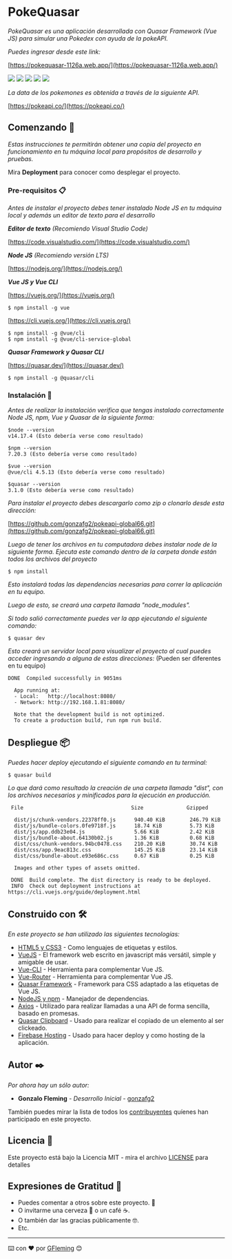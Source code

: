 # PokeQuasar

_PokeQuasar es una aplicación desarrollada con Quasar Framework (Vue JS) para simular una Pokedex con ayuda de la pokeAPI._

_Puedes ingresar desde este link:_

[https://pokequasar-1126a.web.app/](https://pokequasar-1126a.web.app/)

![](https://raw.githubusercontent.com/gonzafg2/pokeapi-global66/master/src/assets/img/poke1.png)
![](https://raw.githubusercontent.com/gonzafg2/pokeapi-global66/master/src/assets/img/poke2.png)
![](https://raw.githubusercontent.com/gonzafg2/pokeapi-global66/master/src/assets/img/poke5.png)
![](https://raw.githubusercontent.com/gonzafg2/pokeapi-global66/master/src/assets/img/poke3.png)
![](https://raw.githubusercontent.com/gonzafg2/pokeapi-global66/master/src/assets/img/poke4.png)

_La data de los pokemones es obtenida a través de la siguiente API._

<!-- ``` -->

[https://pokeapi.co/](https://pokeapi.co/)

<!-- ``` -->

## Comenzando 🚀

_Estas instrucciones te permitirán obtener una copia del proyecto en funcionamiento en tu máquina local para propósitos de desarrollo y pruebas._

Mira **Deployment** para conocer como desplegar el proyecto.

### Pre-requisitos 📋

_Antes de instalar el proyecto debes tener instalado Node JS en tu máquina local y además un editor de texto para el desarrollo_

**_Editor de texto_** _(Recomiendo Visual Studio Code)_

<!-- ``` -->

[https://code.visualstudio.com/](https://code.visualstudio.com/)

<!-- ``` -->

**_Node JS_** _(Recomiendo versión LTS)_

<!-- ``` -->

[https://nodejs.org/](https://nodejs.org/)

<!-- ``` -->

**_Vue JS y Vue CLI_**

[https://vuejs.org/](https://vuejs.org/)

```
$ npm install -g vue
```

[https://cli.vuejs.org/](https://cli.vuejs.org/)

```
$ npm install -g @vue/cli
$ npm install -g @vue/cli-service-global
```

**_Quasar Framework y Quasar CLI_**

[https://quasar.dev/](https://quasar.dev/)

```
$ npm install -g @quasar/cli
```

### Instalación 🔧

_Antes de realizar la instalación verifica que tengas instalado correctamente Node JS, npm, Vue y Quasar de la siguiente forma:_

```
$node --version
v14.17.4 (Esto debería verse como resultado)
```

```
$npm --version
7.20.3 (Esto debería verse como resultado)
```

```
$vue --version
@vue/cli 4.5.13 (Esto debería verse como resultado)
```

```
$quasar --version
3.1.0 (Esto debería verse como resultado)
```

_Para instalar el proyecto debes descargarlo como zip o clonarlo desde esta dirección:_

<!-- ``` -->

[https://github.com/gonzafg2/pokeapi-global66.git](https://github.com/gonzafg2/pokeapi-global66.git)

<!-- ``` -->

_Luego de tener los archivos en tu computadora debes instalar node de la siguiente forma. Ejecuta este comando dentro de la carpeta donde están todos los archivos del proyecto_

```
$ npm install
```

_Esto instalará todas las dependencias necesarias para correr la aplicación en tu equipo._

_Luego de esto, se creará una carpeta llamada "node_modules"._

_Si todo salió correctamente puedes ver la app ejecutando el siguiente comando:_

```
$ quasar dev
```

_Esto creará un servidor local para visualizar el proyecto al cual puedes acceder ingresando a alguna de estas direcciones:_ (Pueden ser diferentes en tu equipo)

```
DONE  Compiled successfully in 9051ms

  App running at:
  - Local:   http://localhost:8080/
  - Network: http://192.168.1.81:8080/

  Note that the development build is not optimized.
  To create a production build, run npm run build.
```

## Despliegue 📦

_Puedes hacer deploy ejecutando el siguiente comando en tu terminal:_

```
$ quasar build
```

_Lo que dará como resultado la creación de una carpeta llamada "dist", con los archivos necesarios y minificados para la ejecución en producción._

```
 File                                   Size              Gzipped

  dist/js/chunk-vendors.22378ff0.js      940.40 KiB        246.79 KiB
  dist/js/bundle-colors.0fe9718f.js      18.74 KiB         5.73 KiB
  dist/js/app.ddb23e04.js                5.66 KiB          2.42 KiB
  dist/js/bundle-about.64130b02.js       1.36 KiB          0.68 KiB
  dist/css/chunk-vendors.94bc0478.css    210.20 KiB        30.74 KiB
  dist/css/app.9eac813c.css              145.25 KiB        23.14 KiB
  dist/css/bundle-about.e93e686c.css     0.67 KiB          0.25 KiB

  Images and other types of assets omitted.

 DONE  Build complete. The dist directory is ready to be deployed.
 INFO  Check out deployment instructions at https://cli.vuejs.org/guide/deployment.html
```

## Construido con 🛠️

_En este proyecto se han utilizado las siguientes tecnologías:_

- [HTML5 y CSS3](https://www.w3.org/) - Como lenguajes de etiquetas y estilos.
- [VueJS](https://vuejs.org/) - El framework web escrito en javascript más versátil, simple y amigable de usar.
- [Vue-CLI](https://cli.vuejs.org/) - Herramienta para complementar Vue JS.
- [Vue-Router](https://router.vuejs.org/) - Herramienta para complementar Vue JS.
- [Quasar Framework](https://quasar.dev/) - Framework para CSS adaptado a las etiquetas de Vue JS.
- [NodeJS y npm](https://nodejs.org/) - Manejador de dependencias.
- [Axios](https://github.com/axios/axios) - Utilizado para realizar llamadas a una API de forma sencilla, basado en promesas.
- [Quasar Clipboard](https://quasar.dev/quasar-utils/other-utils#copy-to-clipboard) - Usado para realizar el copiado de un elemento al ser clickeado.
- [Firebase Hosting](https://console.firebase.com) - Usado para hacer deploy y como hosting de la aplicación.

<!-- ## Contribuyendo 🖇️

Por favor lee el [CONTRIBUTING.md](https://gist.github.com/villanuevand/xxxxxx) para detalles de nuestro código de conducta, y el proceso para enviarnos pull requests. -->

<!-- ## Wiki 📖

Puedes encontrar mucho más de cómo utilizar este proyecto en nuestra [Wiki](https://github.com/tu/proyecto/wiki)

## Versionado 📌

Usamos [SemVer](http://semver.org/) para el versionado. Para todas las versiones disponibles, mira los [tags en este repositorio](https://github.com/tu/proyecto/tags). -->

## Autor ✒️

_Por ahora hay un sólo autor:_

- **Gonzalo Fleming** - _Desarrollo Inicial_ - [gonzafg2](https://github.com/gonzafg2)

También puedes mirar la lista de todos los [contribuyentes](https://github.com/your/project/contributors) quíenes han participado en este proyecto.

## Licencia 📄

Este proyecto está bajo la Licencia MIT - mira el archivo [LICENSE](https://github.com/gonzafg2/pokedex-quasar/blob/master/LICENSE) para detalles

## Expresiones de Gratitud 🎁

- Puedes comentar a otros sobre este proyecto. 📢
- O invitarme una cerveza 🍺 o un café ☕.
- O también dar las gracias públicamente 🤓.
- Etc.

---

⌨️ con ❤️ por [GFleming](https://github.com/gonzafg2) 😊
